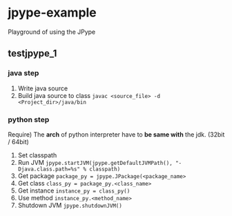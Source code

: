 # jpype-example
Playground of using the JPype


## testjpype_1

### java step
1. Write java source
2. Build java source to class ```javac <source_file> -d <Project_dir>/java/bin```

### python step
Require) The **arch** of python interpreter have to **be same with** the jdk. (32bit / 64bit)
1. Set classpath
2. Run JVM ```jpype.startJVM(jpype.getDefaultJVMPath(), "-Djava.class.path=%s" % classpath)```
3. Get package ```package_py = jpype.JPackage(<package_name>```
4. Get class ```class_py = package_py.<class_name>```
5. Get instance ```instance_py = class_py()```
6. Use method ```instance_py.<method_name>```
7. Shutdown JVM ```jpype.shutdownJVM()```
